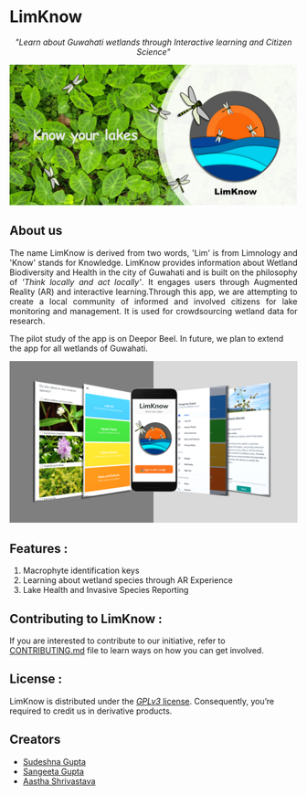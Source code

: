 # LimKnow
<p align='center'>
  <i>"Learn about Guwahati wetlands through Interactive learning and Citizen Science"</i>  
</p>
<img src="https://github.com/sangeetagupta2068/LimKnow-Pilot/blob/master/cover/feature.jpg" alt="LimKnow-Cover"/>
<br>

## About us
<p align="justify">
The name LimKnow is derived from two words, 'Lim' is from Limnology and 'Know' stands for Knowledge. LimKnow provides information about Wetland Biodiversity and        Health in the city of Guwahati and is built on the philosophy of <i>'Think locally and act locally'</i>. It engages users through Augmented Reality (AR) and interactive learning.Through this app, we are attempting to create a local community of informed and involved citizens for lake monitoring and management. It is used for crowdsourcing wetland data for research. 

The pilot study of the app is on Deepor Beel. In future, we plan to extend the app for all wetlands of Guwahati.
</p>

<img src="https://github.com/sangeetagupta2068/LimKnow-Pilot/blob/master/cover/about_us_image.png" alt="LimKnow-About-Us"/>

## Features : 
1. Macrophyte identification keys
2. Learning about wetland species through AR Experience
3. Lake Health and Invasive Species Reporting

## Contributing to LimKnow : 
If you are interested to contribute to our initiative, refer to [CONTRIBUTING.md](https://github.com/sangeetagupta2068/LimKnow-Pilot/blob/master/CONTRIBUTING.md) file to learn ways on how you can get involved.

## License : 
LimKnow is distributed under the [*GPLv3* license](https://www.gnu.org/licenses/gpl-3.0.en.html). Consequently, you’re required to credit us in derivative products.

## Creators
<ul>
  <li>
    <a href="https://github.com/sudeshnaG">
      Sudeshna Gupta
    </a>
  </li>
  <li> 
    <a href="https://github.com/sangeetagupta2068/">
      Sangeeta Gupta
    </a>
  </li>
  <li>
    <a href="https://github.com/shriaas2898">
      Aastha Shrivastava
    </a>
  </li>
</ul>
